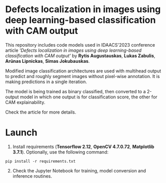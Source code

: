# Defects localization in images using deep learning-based classification with CAM output
This repository includes code models used in IDAACS'2023 conference article *'Defects localization in images using deep learning-based classification with CAM output'* by **Rytis Augustauskas**, **Lukas Zabulis**, **Arūnas Lipnickas**, **Simas Jokubauskas**.

Modified image classification architectures are used with multihead output to predict and roughly segment images without pixel-wise annotation. It is making predictions in a single iteration.

The model is being trained as binary classified, then converted to a 2-output model in which one output is for classification score, the other for CAM explainability.

Check the article for more details. 

# Launch

1. Install requirements (**Tensorflow 2.12**, **OpenCV 4.7.0.72**, **Matplotlib 3.7.1**). Optionally, use the following command:  
```
pip install -r requirements.txt
```

2. Check the Jupyter Notebook for training, model conversion and inference routines.
